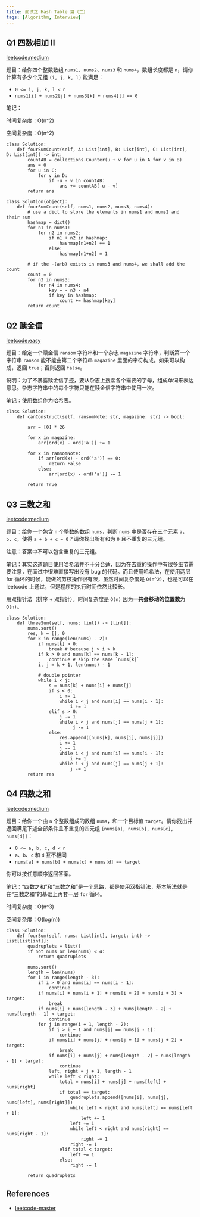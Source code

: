 ```yaml
---
title: 面试之 Hash Table 篇（二）
tags: [Algorithm, Interview]
---
```


## Q1 四数相加 II
[leetcode:medium](https://leetcode-cn.com/problems/4sum-ii/)

题目：给你四个整数数组 `nums1`、`nums2`、`nums3` 和 `nums4`，数组长度都是 `n`，请你计算有多少个元组 `(i, j, k, l)` 能满足：
- `0 <= i, j, k, l < n`
- `nums1[i] + nums2[j] + nums3[k] + nums4[l] == 0`

笔记：

时间复杂度：O(n^2)

空间复杂度：O(n^2)

```
class Solution:
    def fourSumCount(self, A: List[int], B: List[int], C: List[int], D: List[int]) -> int:
        countAB = collections.Counter(u + v for u in A for v in B)
        ans = 0
        for u in C:
            for v in D:
                if -u - v in countAB:
                    ans += countAB[-u - v]
        return ans
```

```
class Solution(object):
    def fourSumCount(self, nums1, nums2, nums3, nums4):
        # use a dict to store the elements in nums1 and nums2 and their sum
        hashmap = dict()
        for n1 in nums1:
            for n2 in nums2:
                if n1 + n2 in hashmap:
                    hashmap[n1+n2] += 1
                else:
                    hashmap[n1+n2] = 1
        
        # if the -(a+b) exists in nums3 and nums4, we shall add the count
        count = 0
        for n3 in nums3:
            for n4 in nums4:
                key = - n3 - n4
                if key in hashmap:
                    count += hashmap[key]
        return count
```

## Q2 赎金信
[leetcode:easy](https://leetcode-cn.com/problems/ransom-note/)

题目：给定一个赎金信 `ransom` 字符串和一个杂志 `magazine` 字符串，判断第一个字符串 `ransom` 能不能由第二个字符串 `magazine` 里面的字符构成。如果可以构成，返回 `true`；否则返回 `false`。

说明：为了不暴露赎金信字迹，要从杂志上搜索各个需要的字母，组成单词来表达意思。杂志字符串中的每个字符只能在赎金信字符串中使用一次。

笔记：使用数组作为哈希表。

```
class Solution:
    def canConstruct(self, ransomNote: str, magazine: str) -> bool:

        arr = [0] * 26

        for x in magazine:
            arr[ord(x) - ord('a')] += 1

        for x in ransomNote:
            if arr[ord(x) - ord('a')] == 0:
                return False
            else:
                arr[ord(x) - ord('a')] -= 1
        
        return True
```

## Q3 三数之和
[leetcode:medium](https://leetcode-cn.com/problems/3sum/)

题目：给你一个包含 `n` 个整数的数组 `nums`，判断 `nums` 中是否存在三个元素 `a`，`b`，`c`，使得 `a + b + c = 0`？请你找出所有和为 `0` 且不重复的三元组。

注意：答案中不可以包含重复的三元组。

笔记：其实这道题目使用哈希法并不十分合适，因为在去重的操作中有很多细节需要注意，在面试中很难直接写出没有 bug 的代码。而且使用哈希法，在使用两层 for 循环的时候，能做的剪枝操作很有限，虽然时间复杂度是 `O(n^2)`，也是可以在 leetcode 上通过，但是程序的执行时间依然比较长。

用双指针法（排序 + 双指针）。时间复杂度是 `O(n)` 因为**一共会移动的位置数**为 `O(n)`。

```
class Solution:
    def threeSum(self, nums: [int]) -> [[int]]:
        nums.sort()
        res, k = [], 0
        for k in range(len(nums) - 2):
            if nums[k] > 0: 
                break # because j > i > k
            if k > 0 and nums[k] == nums[k - 1]: 
                continue # skip the same `nums[k]`
            i, j = k + 1, len(nums) - 1

            # double pointer
            while i < j: 
                s = nums[k] + nums[i] + nums[j]
                if s < 0:
                    i += 1
                    while i < j and nums[i] == nums[i - 1]: 
                        i += 1
                elif s > 0:
                    j -= 1
                    while i < j and nums[j] == nums[j + 1]:
                         j -= 1
                else:
                    res.append([nums[k], nums[i], nums[j]])
                    i += 1
                    j -= 1
                    while i < j and nums[i] == nums[i - 1]: 
                        i += 1
                    while i < j and nums[j] == nums[j + 1]: 
                        j -= 1
        return res
```

## Q4 四数之和
[leetcode:medium](https://leetcode-cn.com/problems/4sum/)

题目：给你一个由 `n` 个整数组成的数组 `nums`，和一个目标值 `target`。请你找出并返回满足下述全部条件且不重复的四元组 `[nums[a], nums[b], nums[c], nums[d]]`：
- `0 <= a, b, c, d < n`
- `a`、`b`、`c` 和 `d` 互不相同
- `nums[a] + nums[b] + nums[c] + nums[d] == target`

你可以按任意顺序返回答案。

笔记：“四数之和”和“三数之和”是一个思路，都是使用双指针法，基本解法就是在“三数之和”的基础上再套一层 `for` 循环。

时间复杂度：O(n^3)

空间复杂度：O(log(n))

```
class Solution:
    def fourSum(self, nums: List[int], target: int) -> List[List[int]]:
        quadruplets = list()
        if not nums or len(nums) < 4:
            return quadruplets
        
        nums.sort()
        length = len(nums)
        for i in range(length - 3):
            if i > 0 and nums[i] == nums[i - 1]:
                continue
            if nums[i] + nums[i + 1] + nums[i + 2] + nums[i + 3] > target:
                break
            if nums[i] + nums[length - 3] + nums[length - 2] + nums[length - 1] < target:
                continue
            for j in range(i + 1, length - 2):
                if j > i + 1 and nums[j] == nums[j - 1]:
                    continue
                if nums[i] + nums[j] + nums[j + 1] + nums[j + 2] > target:
                    break
                if nums[i] + nums[j] + nums[length - 2] + nums[length - 1] < target:
                    continue
                left, right = j + 1, length - 1
                while left < right:
                    total = nums[i] + nums[j] + nums[left] + nums[right]
                    if total == target:
                        quadruplets.append([nums[i], nums[j], nums[left], nums[right]])
                        while left < right and nums[left] == nums[left + 1]:
                            left += 1
                        left += 1
                        while left < right and nums[right] == nums[right - 1]:
                            right -= 1
                        right -= 1
                    elif total < target:
                        left += 1
                    else:
                        right -= 1
        
        return quadruplets
```

## References
- [leetcode-master](https://github.com/youngyangyang04/leetcode-master)
